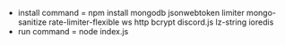 - install command = npm install mongodb jsonwebtoken limiter mongo-sanitize rate-limiter-flexible ws http bcrypt discord.js lz-string ioredis
- run command = node index.js 
